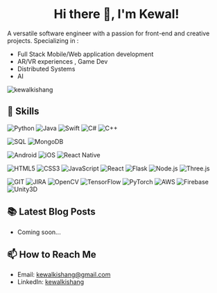 <h1 align="center"> Hi there 👋, I'm Kewal! </h1>
A versatile software engineer with a passion for front-end and creative projects. Specializing in :
<ul>
  <li>
   Full Stack Mobile/Web application development
  </li>
  <li>
    AR/VR experiences , Game Dev
  </li>
  <li>
    Distributed Systems
  </li>
   <li>
    AI
  </li>
</ul>

<p align="left"> <img src="https://komarev.com/ghpvc/?username=kewalkishang" alt="kewalkishang" /> </p>

## 💼 Skills
![Python](https://img.shields.io/badge/-Python-black?style=flat-square&logo=python)
![Java](https://img.shields.io/badge/-Java-black?style=flat-square&logo=java)
![Swift](https://img.shields.io/badge/-Swift-black?style=flat-square&logo=swift)
![C#](https://img.shields.io/badge/-C%23-black?style=flat-square&logo=csharp)
![C++](https://img.shields.io/badge/-C++-black?style=flat-square&logo=cplusplus)

![SQL](https://img.shields.io/badge/-SQL-black?style=flat-square&logo=mysql)
![MongoDB](https://img.shields.io/badge/-MongoDB-black?style=flat-square&logo=mongodb)

![Android](https://img.shields.io/badge/-Android-black?style=flat-square&logo=android)
![iOS](https://img.shields.io/badge/-iOS-black?style=flat-square&logo=apple)
![React Native](https://img.shields.io/badge/-React_Native-black?style=flat-square&logo=react)

![HTML5](https://img.shields.io/badge/-HTML5-black?style=flat-square&logo=html5)
![CSS3](https://img.shields.io/badge/-CSS3-black?style=flat-square&logo=css3)
![JavaScript](https://img.shields.io/badge/-JavaScript-black?style=flat-square&logo=javascript)
![React](https://img.shields.io/badge/-React-black?style=flat-square&logo=react)
![Flask](https://img.shields.io/badge/-Flask-black?style=flat-square&logo=flask)
![Node.js](https://img.shields.io/badge/-Node.js-black?style=flat-square&logo=node.js)
![Three.js](https://img.shields.io/badge/-Three.js-black?style=flat-square&logo=three.js)

![GIT](https://img.shields.io/badge/-GIT-black?style=flat-square&logo=git)
![JIRA](https://img.shields.io/badge/-JIRA-black?style=flat-square&logo=jira)
![OpenCV](https://img.shields.io/badge/-OpenCV-black?style=flat-square&logo=opencv)
![TensorFlow](https://img.shields.io/badge/-TensorFlow-black?style=flat-square&logo=tensorflow)
![PyTorch](https://img.shields.io/badge/-PyTorch-black?style=flat-square&logo=pytorch)
![AWS](https://img.shields.io/badge/-AWS-black?style=flat-square&logo=amazonaws)
![Firebase](https://img.shields.io/badge/-Firebase-black?style=flat-square&logo=firebase)
![Unity3D](https://img.shields.io/badge/-Unity3D-black?style=flat-square&logo=unity)


## 📚 Latest Blog Posts
- Coming soon...

## 📫 How to Reach Me
- Email: kewalkishang@gmail.com
- LinkedIn: [kewalkishang](https://www.linkedin.com/in/kewalkishang/)


